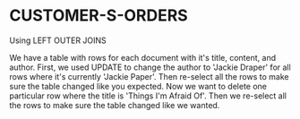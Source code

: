 # CUSTOMER-S-ORDERS
Using LEFT OUTER JOINS

We have a table with rows for each document with it's title, content, and author. First, we used UPDATE to change the author to 'Jackie Draper' for all rows where it's currently 'Jackie Paper'. Then re-select all the rows to make sure the table changed like you expected.
Now we want to delete one particular row where the title is 'Things I'm Afraid Of'. Then we re-select all the rows to make sure the table changed like we wanted.

